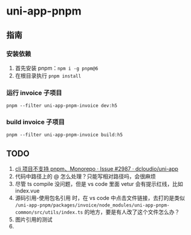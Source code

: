 # uni-app-pnpm

## 指南

### 安装依赖
1. 首先安装 pnpm：`npm i -g pnpm@6`
2. 在根目录执行 `pnpm install`

### 运行 invoice 子项目
```
pnpm --filter uni-app-pnpm-invoice dev:h5
```

### build invoice 子项目
```
pnpm --filter uni-app-pnpm-invoice build:h5
```

## TODO
1. [cli 项目不支持 pnpm、Monorepo · Issue #2987 · dcloudio/uni-app](https://github.com/dcloudio/uni-app/issues/2987)
2. 代码中路径上的 @ 怎么处理？只能写相对路径吗，会很麻烦
3. 尽管 ts compile 没问题，但是 vs code 里面 vetur 会有提示红线，比如 index.vue
4. 源码引用-使用包名引用 时，在 vs code 中点击文件链接，去打的是类似 `/uni-app-pnpm/packages/invoice/node_modules/uni-app-pnpm-common/src/utils/index.ts` 的地方，要是有人改了这个文件怎么办？
5. 图片引用的测试
6. 